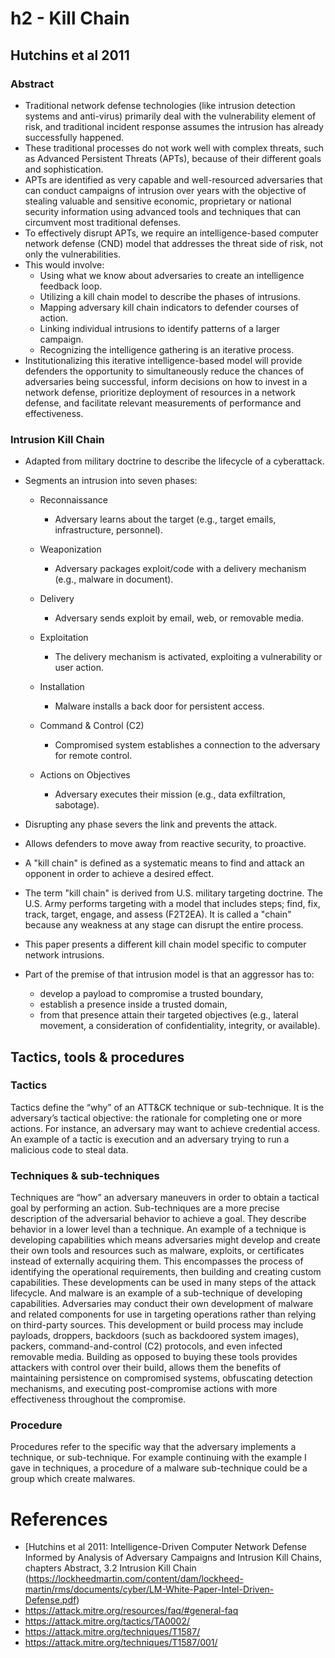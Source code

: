 # h2 - Kill Chain

## Hutchins et al 2011

### Abstract

- Traditional network defense technologies (like intrusion detection systems and anti-virus) primarily deal with the vulnerability element of risk, and traditional incident response assumes the intrusion has already successfully happened.
- These traditional processes do not work well with complex threats, such as Advanced Persistent Threats (APTs), because of their different goals and sophistication.
- APTs are identified as very capable and well-resourced adversaries that can conduct campaigns of intrusion over years with the objective of stealing valuable and sensitive economic, proprietary or national security information using advanced tools and techniques that can circumvent most traditional defenses.
- To effectively disrupt APTs, we require an intelligence-based computer network defense (CND) model that addresses the threat side of risk, not only the vulnerabilities.
- This would involve:
  - Using what we know about adversaries to create an intelligence feedback loop.
  - Utilizing a kill chain model to describe the phases of intrusions.
  - Mapping adversary kill chain indicators to defender courses of action.
  - Linking individual intrusions to identify patterns of a larger campaign.
  - Recognizing the intelligence gathering is an iterative process.
- Institutionalizing this iterative intelligence-based model will provide defenders the opportunity to simultaneously reduce the chances of adversaries being successful, inform decisions on how to invest in a network defense, prioritize deployment of resources in a network defense, and facilitate relevant measurements of performance and effectiveness.

### Intrusion Kill Chain

- Adapted from military doctrine to describe the lifecycle of a cyberattack.
- Segments an intrusion into seven phases:
  - Reconnaissance
    - Adversary learns about the target (e.g., target emails, infrastructure, personnel).
      
  - Weaponization
    - Adversary packages exploit/code with a delivery mechanism (e.g., malware in document).
      
  - Delivery
    - Adversary sends exploit by email, web, or removable media.
      
  - Exploitation
    - The delivery mechanism is activated, exploiting a vulnerability or user action.
      
  - Installation
    - Malware installs a back door for persistent access.
      
  - Command & Control (C2)
    - Compromised system establishes a connection to the adversary for remote control.
      
  - Actions on Objectives
    - Adversary executes their mission (e.g., data exfiltration, sabotage).

- Disrupting any phase severs the link and prevents the attack.
- Allows defenders to move away from reactive security, to proactive.

- A "kill chain" is defined as a systematic means to find and attack an opponent in order to achieve a desired effect.
- The term "kill chain" is derived from U.S. military targeting doctrine. The U.S. Army performs targeting with a model that includes steps; find, fix, track, target, engage, and assess (F2T2EA). It is called a "chain" because any weakness at any stage can disrupt the entire process.
- This paper presents a different kill chain model specific to computer network intrusions.
- Part of the premise of that intrusion model is that an aggressor has to:
  - develop a payload to compromise a trusted boundary,
  - establish a presence inside a trusted domain,
  - from that presence attain their targeted objectives (e.g., lateral movement, a consideration of confidentiality, integrity, or available).
 
## Tactics, tools & procedures

### Tactics
Tactics define the “why” of an ATT&CK technique or sub-technique. It is the adversary’s tactical objective: the rationale for completing one or more actions. For instance, an adversary may want to achieve credential access. An example of a tactic is execution and an adversary trying to run a malicious code to steal data.

### Techniques & sub-techniques
Techniques are “how” an adversary maneuvers in order to obtain a tactical goal by performing an action. Sub-techniques are a more precise description of the adversarial behavior to achieve a goal. They describe behavior in a lower level than a technique. 
An example of a technique is developing capabilities which means adversaries might develop and create their own tools and resources such as malware, exploits, or certificates instead of externally acquiring them. This encompasses the process of identifying the operational requirements, then building and creating custom capabilities. 
These developments can be used in many steps of the attack lifecycle.
And malware is an example of a sub-technique of developing capabilities. 
Adversaries may conduct their own development of malware and related components for use in targeting operations rather than relying on third-party sources. 
This development or build process may include payloads, droppers, backdoors (such as backdoored system images), packers, command-and-control (C2) protocols, and even infected removable media. 
Building as opposed to buying these tools provides attackers with control over their build, allows them the benefits of maintaining persistence on compromised systems, obfuscating detection mechanisms, and executing post-compromise actions with more effectiveness throughout the compromise.

### Procedure
Procedures refer to the specific way that the adversary implements a technique, or sub-technique. 
For example continuing with the example I gave in techniques, a procedure of a malware sub-technique could be a group which create malwares.

# References
- [Hutchins et al 2011: Intelligence-Driven Computer Network Defense Informed by Analysis of Adversary Campaigns and Intrusion Kill Chains, chapters Abstract, 3.2 Intrusion Kill Chain (https://lockheedmartin.com/content/dam/lockheed-martin/rms/documents/cyber/LM-White-Paper-Intel-Driven-Defense.pdf)
- https://attack.mitre.org/resources/faq/#general-faq
- https://attack.mitre.org/tactics/TA0002/
- https://attack.mitre.org/techniques/T1587/
- https://attack.mitre.org/techniques/T1587/001/
